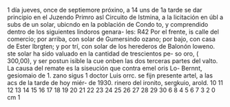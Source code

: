 1 día jueves, once de septiemore próxino, a 14 uns de 1a tarde se
dar principio en el Juzendo Primro asl Circuito de Istmina, a la
licitación en úbl a subs de un solar, ubicndo en la población
de Condo to, y comprendido dentro de los siguientes lindoros genara-
les:
R42
Por el frente, is calle del comercio; por arriba, con solar de
Gumersindo ozano; por bajo, con casa de Ester Ibrgten; y por
trí, con solar de los herederos de Balonón loweno.
ste solar ha sido valuado en la cantidad de trescientos pe-
so oro, ( 300,00), y ser postun isible la cue onben las dos
terceras partes del valto.
La causa del remate es la siseución que contra emel oris Lo-
Bernnt, gesiomaio de 1.
zano sigus 1 doctor Luis
orrc.
se fijn
presente artel, a las acs de la tarde de hoy miér-
de 1930.
rinero del ironito,
sergkuio,
arold.
10 11 12 13 14 15 16 17 18 19 20 21 22 23 24 25 26 27 28 29 30
6
8
4 5 6 7
3
2
0 cm 1